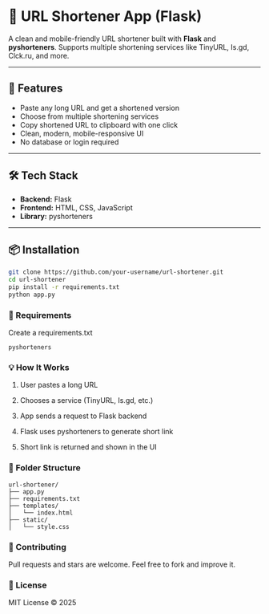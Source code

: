 # 🔗 URL Shortener App (Flask)

A clean and mobile-friendly URL shortener built with **Flask** and **pyshorteners**. Supports multiple shortening services like TinyURL, Is.gd, Clck.ru, and more.

---

## 🚀 Features

- Paste any long URL and get a shortened version
- Choose from multiple shortening services
- Copy shortened URL to clipboard with one click
- Clean, modern, mobile-responsive UI
- No database or login required

---

## 🛠️ Tech Stack

- **Backend:** Flask
- **Frontend:** HTML, CSS, JavaScript
- **Library:** pyshorteners

---

## 📦 Installation

```bash
git clone https://github.com/your-username/url-shortener.git
cd url-shortener
pip install -r requirements.txt
python app.py
````
### 📝 Requirements
Create a requirements.txt
````flask
pyshorteners
````

### 💡 How It Works
1. User pastes a long URL

2. Chooses a service (TinyURL, Is.gd, etc.)

3. App sends a request to Flask backend

4. Flask uses pyshorteners to generate short link

5. Short link is returned and shown in the UI


### 📂 Folder Structure
```
url-shortener/
├── app.py
├── requirements.txt
├── templates/
│   └── index.html
├── static/
│   └── style.css
```
### 🤝 Contributing
Pull requests and stars are welcome. Feel free to fork and improve it.

### 📄 License
MIT License © 2025 